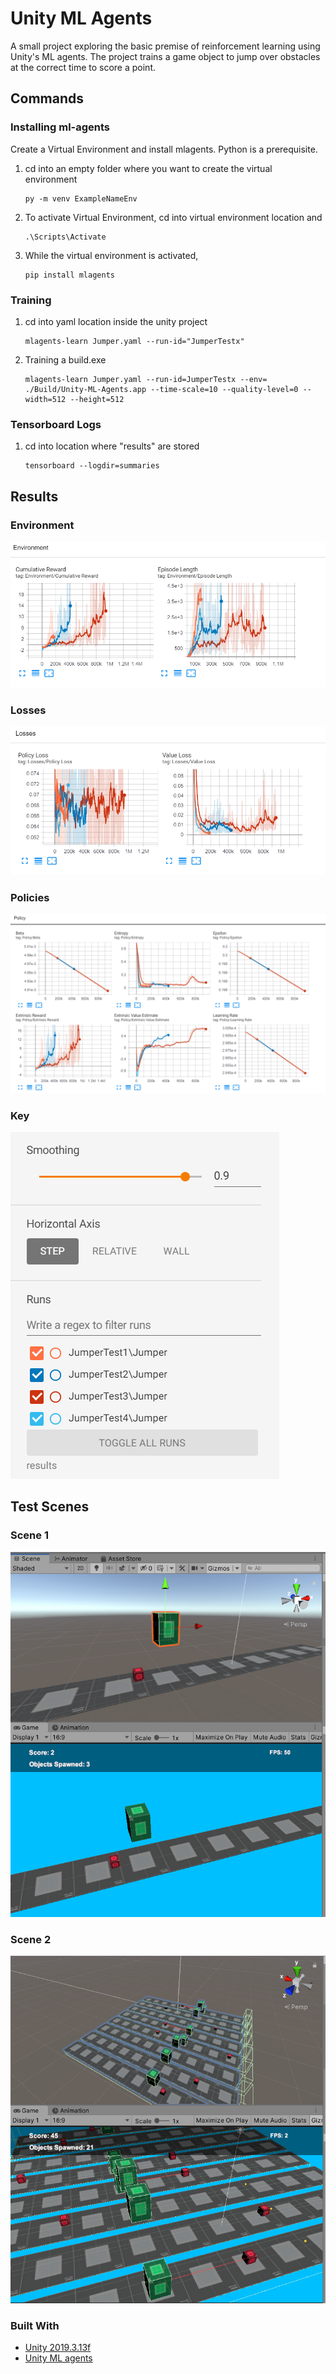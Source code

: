# Unity ML Agents

A small project exploring the basic premise of reinforcement learning using Unity's ML agents. The project trains a game object to jump over obstacles at the correct time to score a point.

## Commands

### Installing ml-agents

Create a Virtual Environment and install mlagents. Python is a prerequisite.

1. cd into an empty folder where you want to create the virtual environment  
    ```
    py -m venv ExampleNameEnv
    ```
2. To activate Virtual Environment, cd into virtual environment location and  
    ```
    .\Scripts\Activate
    ```
3. While the virtual environment is activated,
    ```
    pip install mlagents
    ```

### Training 
    
1. cd into yaml location inside the unity project
    ```
    mlagents-learn Jumper.yaml --run-id="JumperTestx"
    ```
2. Training a build.exe
    ```
    mlagents-learn Jumper.yaml --run-id=JumperTestx --env= ./Build/Unity-ML-Agents.app --time-scale=10 --quality-level=0 --width=512 --height=512
    ```

### Tensorboard Logs

1. cd into location where "results" are stored
    ```
    tensorboard --logdir=summaries
    ```

## Results

### Environment
![](/Readme_assets/Env.png)

### Losses
![](/Readme_assets/losses.png)

### Policies
![](/Readme_assets/Policies.png)

### Key
![](/Readme_assets/Key.png)

## Test Scenes

### Scene 1
![](/Readme_assets/1.png)

### Scene 2
![](/Readme_assets/T2_1.png)

### Built With

* [Unity 2019.3.13f](https://unity.com/)
* [Unity ML agents](https://github.com/Unity-Technologies/ml-agents)
